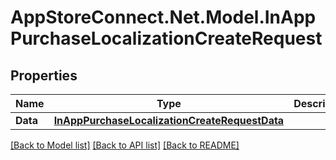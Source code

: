 # AppStoreConnect.Net.Model.InAppPurchaseLocalizationCreateRequest

## Properties

Name | Type | Description | Notes
------------ | ------------- | ------------- | -------------
**Data** | [**InAppPurchaseLocalizationCreateRequestData**](InAppPurchaseLocalizationCreateRequestData.md) |  | 

[[Back to Model list]](../README.md#documentation-for-models) [[Back to API list]](../README.md#documentation-for-api-endpoints) [[Back to README]](../README.md)

